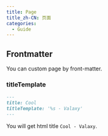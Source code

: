 ```yaml
---
title: Page
title_zh-CN: 页面
categories:
  - Guide
---
```


## Frontmatter

You can custom page by front-matter.

### titleTemplate

```md
---
title: Cool
titleTemplate: '%s - Valaxy'
---
```

You will get html title `Cool - Valaxy`.
